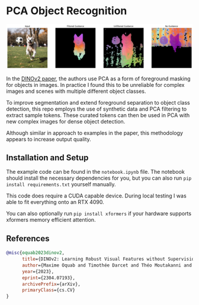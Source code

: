 # PCA Object Recognition

![Example Masks](example.png)

In the [DINOv2 paper](https://arxiv.org/abs/1706.03762), the authors use PCA as a form of foreground masking for objects in images. In practice I found this to be unreliable for complex images and scenes with multiple different object classes.

To improve segmentation and extend foreground separation to object class detection, this repo employs the use of synthetic data and PCA filtering to extract sample tokens. These curated tokens can then be used in PCA with new complex images for dense object detection.

Although similar in approach to examples in the paper, this methodology appears to increase output quality.

## Installation and Setup

The example code can be found in the `notebook.ipynb` file. The notebook should install the necessary dependencies for you, but you can also run `pip install requirements.txt` yourself manually.

This code does require a CUDA capable device. During local testing I was able to fit everything onto an RTX 4090.

You can also optionally run `pip install xformers` if your hardware supports xformers memory efficient attention.

## References

```bibtex
@misc{oquab2023dinov2,
      title={DINOv2: Learning Robust Visual Features without Supervision}, 
      author={Maxime Oquab and Timothée Darcet and Théo Moutakanni and Huy Vo and Marc Szafraniec and Vasil Khalidov and Pierre Fernandez and Daniel Haziza and Francisco Massa and Alaaeldin El-Nouby and Mahmoud Assran and Nicolas Ballas and Wojciech Galuba and Russell Howes and Po-Yao Huang and Shang-Wen Li and Ishan Misra and Michael Rabbat and Vasu Sharma and Gabriel Synnaeve and Hu Xu and Hervé Jegou and Julien Mairal and Patrick Labatut and Armand Joulin and Piotr Bojanowski},
      year={2023},
      eprint={2304.07193},
      archivePrefix={arXiv},
      primaryClass={cs.CV}
}
```